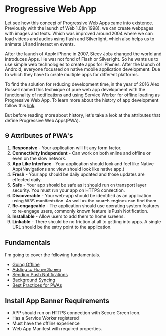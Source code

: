# Progressive Web App

Let see how this concept of Progressive Web Apps came into existence. Previously with the launch of Web 1.0(in 1998), we can create webpages with images and texts. Which was improved around 2004 where we can load videos and audios using flash and Silverlight, which also helps us to animate UI and interact on events.

After the launch of Apple iPhone in 2007, Steev Jobs changed the world and introduces Apps. He was not fond of Flash or Silverlight. So he wants us to use simple web technologies to create apps for iPhones. After the launch of Android, everyone focussed on native mobile application development. Due to which they have to create multiple apps for different platforms.

To find the solution for reducing development time, in the year of 2016 Alex Russell named this technique of pure web app development with the functionality of notifications and using Service Worker for offline loading as Progressive Web App. To learn more about the history of app development follow this [link][1].

But before reading more about history, let's take a look at the attributes that define Progressive Web Apps(PWA).

## 9 Attributes of PWA's

1. **Responsive** - Your application will fit any form factor.
2. **Connectivity Independent** - Can work on both online and offline or even on the slow network.
3. **App Like Interface** - Your application should look and feel like Native App(Navigations and view should look like native app.)
4. **Fresh** - Your app should be daily updated and those updates are effected daily.
5. **Safe** - Your app should be safe as it should run on transport layer security. You must run your app on HTTPS connection.
6. **Discoverable** - Your web-app should be identified as an application using W3S manifestation. As well as the search engines can find them.
7. **Re-engageable** - The application should use operating system features to re-engage users, commonly known feature is Push Notification.
8. **Installable** - Allow users to add them to home screens.
9. **Linkable** - There should be no friction at all to getting into apps. A single URL should be the entry point to the application.

## Fundamentals

I'm going to cover the following fundamentals.

- [Going Offline][2]
- [Adding to Home Screen][3]
- [Sending Push Notifications][4]
- [Background Syncing][5]
- [Best Practices for PWAs][6]

## Install App Banner Requirements

- APP should run on HTTPS connection with Secure Green Icon.
- Has a Service Worker registered
- Must have the offline experience
- Web App Manifest with required properties.

<!-- Links and Refs -->

[1]: https://dzone.com/articles/journey-of-an-app-from-native-to-progressive
[2]: features/going_offline.md
[3]: features/add_to_home_screen.md
[4]: features/push_notifications.md
[5]: features/background_syncing.md
[6]: features/best_practices.md
